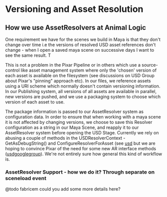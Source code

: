 
# Versioning and Asset Resolution



## How we use AssetResolvers at Animal Logic
One requirement we have for the scenes we build in Maya is that they don't change over time i.e the versions of resolved USD asset references don't change - when I open a saved maya scene on successive days I want to see the same result. T

This is not a problem in the Pixar Pipeline or in others which use a source-control like asset management system where only the 'chosen' version of each asset is available on the filesystem (see discussions on USD Group about Pixar's "pinning" approach etc). 
In our files, we reference assets using a URI scheme which normally doesn't contain versioning information. In our Publishing system, all versions of all assets are available in parallel, new versions are pushed, and we use a packaging system to choose which version of each asset to use. 

The package information is passed to our AssetResolver system as configuration data. In order to ensure that when working with a maya scene it is not affected by changing versions, we choose to save this Resolver configuration as a string in our Maya Scene, and reapply it to our AssetResolver system before opening the USD Stage. 
Currently we rely on abusing a couple of methods in the USDResolverContext - GetAsDebugString() and ConfigureResolverForAsset (see [usd](https://github.com/PixarAnimationStudios/USD/blob/8858430becd5021e60aafcdeeb4f953a0a2a88d1/pxr/usdImaging/lib/usdviewq/mainWindow.py#L1074) but we are hoping to convince Pixar of the need for some new AR interface methods ([usdgooglegroup](https://groups.google.com/d/msg/usd-interest/N-ZKHwwlclU/4yzNVQsgAQAJ)). We're not entirely sure how general this kind of workflow is.
 
 
 ### AssetResolver Support - how we do it? Through separate on sceneload event 
 @todo fabricem could you add some more details here?

